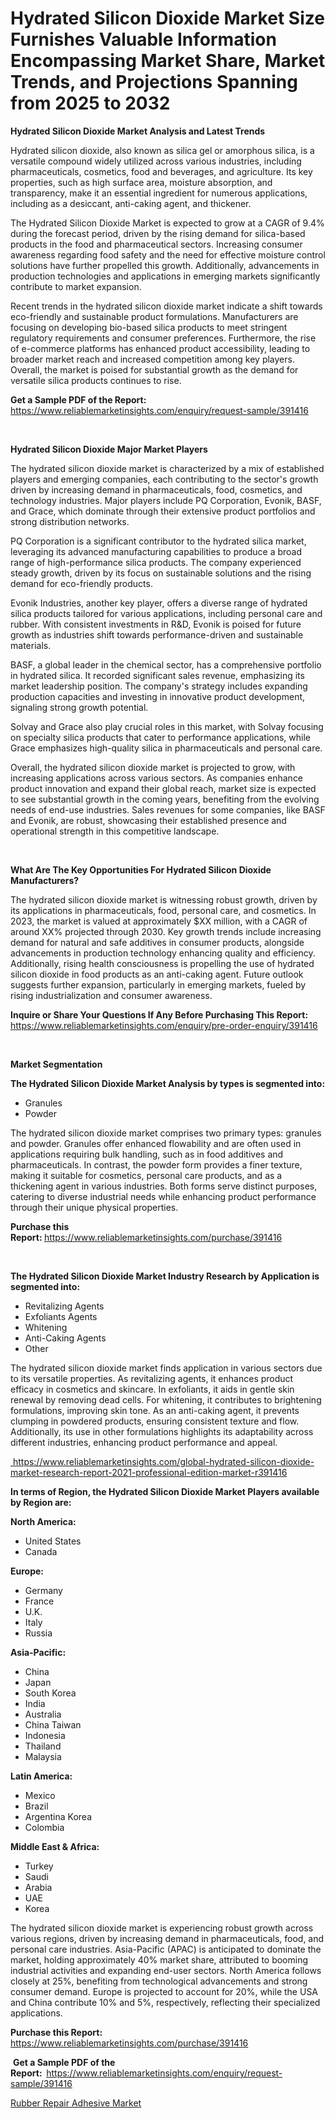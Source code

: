 <p><h1>Hydrated Silicon Dioxide Market Size Furnishes Valuable Information Encompassing Market Share, Market Trends, and Projections Spanning from 2025 to 2032</h1></p><p><strong>Hydrated Silicon Dioxide Market Analysis and Latest Trends</strong></p>
<p><p>Hydrated silicon dioxide, also known as silica gel or amorphous silica, is a versatile compound widely utilized across various industries, including pharmaceuticals, cosmetics, food and beverages, and agriculture. Its key properties, such as high surface area, moisture absorption, and transparency, make it an essential ingredient for numerous applications, including as a desiccant, anti-caking agent, and thickener.</p><p>The Hydrated Silicon Dioxide Market is expected to grow at a CAGR of 9.4% during the forecast period, driven by the rising demand for silica-based products in the food and pharmaceutical sectors. Increasing consumer awareness regarding food safety and the need for effective moisture control solutions have further propelled this growth. Additionally, advancements in production technologies and applications in emerging markets significantly contribute to market expansion.</p><p>Recent trends in the hydrated silicon dioxide market indicate a shift towards eco-friendly and sustainable product formulations. Manufacturers are focusing on developing bio-based silica products to meet stringent regulatory requirements and consumer preferences. Furthermore, the rise of e-commerce platforms has enhanced product accessibility, leading to broader market reach and increased competition among key players. Overall, the market is poised for substantial growth as the demand for versatile silica products continues to rise.</p></p>
<p><strong>Get a Sample PDF of the Report:&nbsp;</strong> <a href="https://www.reliablemarketinsights.com/enquiry/request-sample/391416?utm_campaign=1512&utm_medium=2&utm_source=Github&utm_content=ia&utm_term=16012025&utm_id=hydrated-silicon-dioxide">https://www.reliablemarketinsights.com/enquiry/request-sample/391416</a></p>
<p>&nbsp;</p>
<p><strong>Hydrated Silicon Dioxide Major Market Players</strong></p>
<p><p>The hydrated silicon dioxide market is characterized by a mix of established players and emerging companies, each contributing to the sector's growth driven by increasing demand in pharmaceuticals, food, cosmetics, and technology industries. Major players include PQ Corporation, Evonik, BASF, and Grace, which dominate through their extensive product portfolios and strong distribution networks.</p><p>PQ Corporation is a significant contributor to the hydrated silica market, leveraging its advanced manufacturing capabilities to produce a broad range of high-performance silica products. The company experienced steady growth, driven by its focus on sustainable solutions and the rising demand for eco-friendly products. </p><p>Evonik Industries, another key player, offers a diverse range of hydrated silica products tailored for various applications, including personal care and rubber. With consistent investments in R&D, Evonik is poised for future growth as industries shift towards performance-driven and sustainable materials.</p><p>BASF, a global leader in the chemical sector, has a comprehensive portfolio in hydrated silica. It recorded significant sales revenue, emphasizing its market leadership position. The company's strategy includes expanding production capacities and investing in innovative product development, signaling strong growth potential.</p><p>Solvay and Grace also play crucial roles in this market, with Solvay focusing on specialty silica products that cater to performance applications, while Grace emphasizes high-quality silica in pharmaceuticals and personal care.</p><p>Overall, the hydrated silicon dioxide market is projected to grow, with increasing applications across various sectors. As companies enhance product innovation and expand their global reach, market size is expected to see substantial growth in the coming years, benefiting from the evolving needs of end-use industries. Sales revenues for some companies, like BASF and Evonik, are robust, showcasing their established presence and operational strength in this competitive landscape.</p></p>
<p>&nbsp;</p>
<p><strong>What Are The Key Opportunities For Hydrated Silicon Dioxide Manufacturers?</strong></p>
<p><p>The hydrated silicon dioxide market is witnessing robust growth, driven by its applications in pharmaceuticals, food, personal care, and cosmetics. In 2023, the market is valued at approximately $XX million, with a CAGR of around XX% projected through 2030. Key growth trends include increasing demand for natural and safe additives in consumer products, alongside advancements in production technology enhancing quality and efficiency. Additionally, rising health consciousness is propelling the use of hydrated silicon dioxide in food products as an anti-caking agent. Future outlook suggests further expansion, particularly in emerging markets, fueled by rising industrialization and consumer awareness.</p></p>
<p><strong>Inquire or Share Your Questions If Any Before Purchasing This Report:</strong> <a href="https://www.reliablemarketinsights.com/enquiry/pre-order-enquiry/391416?utm_campaign=1512&utm_medium=2&utm_source=Github&utm_content=ia&utm_term=16012025&utm_id=hydrated-silicon-dioxide">https://www.reliablemarketinsights.com/enquiry/pre-order-enquiry/391416</a></p>
<p>&nbsp;</p>
<p><strong>Market Segmentation</strong></p>
<p><strong>The Hydrated Silicon Dioxide Market Analysis by types is segmented into:</strong></p>
<p><ul><li>Granules</li><li>Powder</li></ul></p>
<p><p>The hydrated silicon dioxide market comprises two primary types: granules and powder. Granules offer enhanced flowability and are often used in applications requiring bulk handling, such as in food additives and pharmaceuticals. In contrast, the powder form provides a finer texture, making it suitable for cosmetics, personal care products, and as a thickening agent in various industries. Both forms serve distinct purposes, catering to diverse industrial needs while enhancing product performance through their unique physical properties.</p></p>
<p><strong>Purchase this Report:&nbsp;</strong><a href="https://www.reliablemarketinsights.com/purchase/391416?utm_campaign=1512&utm_medium=2&utm_source=Github&utm_content=ia&utm_term=16012025&utm_id=hydrated-silicon-dioxide">https://www.reliablemarketinsights.com/purchase/391416</a></p>
<p>&nbsp;</p>
<p><strong>The Hydrated Silicon Dioxide Market Industry Research by Application is segmented into:</strong></p>
<p><ul><li>Revitalizing Agents</li><li>Exfoliants Agents</li><li>Whitening</li><li>Anti-Caking Agents</li><li>Other</li></ul></p>
<p><p>The hydrated silicon dioxide market finds application in various sectors due to its versatile properties. As revitalizing agents, it enhances product efficacy in cosmetics and skincare. In exfoliants, it aids in gentle skin renewal by removing dead cells. For whitening, it contributes to brightening formulations, improving skin tone. As an anti-caking agent, it prevents clumping in powdered products, ensuring consistent texture and flow. Additionally, its use in other formulations highlights its adaptability across different industries, enhancing product performance and appeal.</p></p>
<p><a href="https://www.reliablemarketinsights.com/global-hydrated-silicon-dioxide-market-research-report-2021-professional-edition-market-r391416?utm_campaign=1512&utm_medium=2&utm_source=Github&utm_content=ia&utm_term=16012025&utm_id=hydrated-silicon-dioxide">&nbsp;https://www.reliablemarketinsights.com/global-hydrated-silicon-dioxide-market-research-report-2021-professional-edition-market-r391416</a></p>
<p><strong>In terms of Region, the Hydrated Silicon Dioxide Market Players available by Region are:</strong></p>
<p>
    <p> <strong> North America: </strong>
        <ul>
            <li>United States</li>
            <li>Canada</li>
        </ul>
        </p> 
    <p> <strong> Europe: </strong>
        <ul>
            <li>Germany</li>
            <li>France</li>
            <li>U.K.</li>
            <li>Italy</li>
            <li>Russia</li>
        </ul>
        </p> 
    <p> <strong> Asia-Pacific: </strong>
        <ul>
            <li>China</li>
            <li>Japan</li>
            <li>South Korea</li>
            <li>India</li>
            <li>Australia</li>
            <li>China Taiwan</li>
            <li>Indonesia</li>
            <li>Thailand</li>
            <li>Malaysia</li>
        </ul>
        </p> 
    <p> <strong> Latin America: </strong>
        <ul>
            <li>Mexico</li>
            <li>Brazil</li>
            <li>Argentina Korea</li>
            <li>Colombia</li>
        </ul>
        </p> 
    <p> <strong> Middle East & Africa: </strong>
        <ul>
            <li>Turkey</li>
            <li>Saudi</li>
            <li>Arabia</li>
            <li>UAE</li>
            <li>Korea</li>
        </ul>
    </p>
    </p>
<p><p>The hydrated silicon dioxide market is experiencing robust growth across various regions, driven by increasing demand in pharmaceuticals, food, and personal care industries. Asia-Pacific (APAC) is anticipated to dominate the market, holding approximately 40% market share, attributed to booming industrial activities and expanding end-user sectors. North America follows closely at 25%, benefiting from technological advancements and strong consumer demand. Europe is projected to account for 20%, while the USA and China contribute 10% and 5%, respectively, reflecting their specialized applications.</p></p>
<p><strong>Purchase this Report: </strong><a href="https://www.reliablemarketinsights.com/purchase/391416?utm_campaign=1512&utm_medium=2&utm_source=Github&utm_content=ia&utm_term=16012025&utm_id=hydrated-silicon-dioxide">https://www.reliablemarketinsights.com/purchase/391416</a></p>
<p>&nbsp;<strong>Get a Sample PDF of the Report:&nbsp;&nbsp;</strong><a href="https://www.reliablemarketinsights.com/enquiry/request-sample/391416?utm_campaign=1512&utm_medium=2&utm_source=Github&utm_content=ia&utm_term=16012025&utm_id=hydrated-silicon-dioxide">https://www.reliablemarketinsights.com/enquiry/request-sample/391416</a></p>
<p><strong></strong></p>
<p><p><a href="https://github.com/willjis/Market-Research-Report-List-1/blob/main/rubber-repair-adhesive-market.md?utm_campaign=1512&utm_medium=2&utm_source=Github&utm_content=ia&utm_term=16012025&utm_id=hydrated-silicon-dioxide">Rubber Repair Adhesive Market</a></p></p>